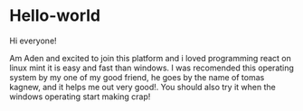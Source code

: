 # Hello-world

 Hi everyone! 
 
Am Aden and excited to join this platform and i loved programming react on linux mint it is easy and fast than windows. I was recomended this operating system by my one of my good friend, he goes by the name of tomas kagnew, and it helps me out very good!. You should also try it when the windows operating start making crap!
